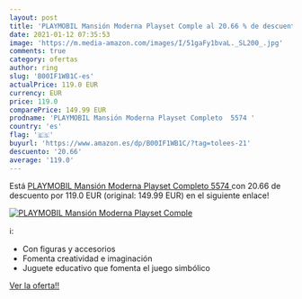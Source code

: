 ```yaml
---
layout: post
title: 'PLAYMOBIL Mansión Moderna Playset Comple al 20.66 % de descuento'
date: 2021-01-12 07:35:53
image: 'https://m.media-amazon.com/images/I/51gaFy1bvaL._SL200_.jpg'
comments: true
category: ofertas
author: ring
slug: 'B00IF1WB1C-es'
actualPrice: 119.0 EUR
currency: EUR
price: 119.0
comparePrice: 149.99 EUR
prodname: 'PLAYMOBIL Mansión Moderna Playset Completo  5574 '
country: 'es'
flag: '🇪🇸'
buyurl: 'https://www.amazon.es/dp/B00IF1WB1C/?tag=tolees-21'
descuento: '20.66'
average: '119.0'
---
```


Está [PLAYMOBIL Mansión Moderna Playset Completo  5574 ](https://www.amazon.es/dp/B00IF1WB1C/?tag=tolees-21) con 20.66 de descuento por 119.0 EUR (original: 149.99 EUR) en el siguiente enlace!

[![PLAYMOBIL Mansión Moderna Playset Comple](https://m.media-amazon.com/images/I/51gaFy1bvaL._SL200_.jpg)](https://www.amazon.es/dp/B00IF1WB1C/?tag=tolees-21)

ℹ️:

- Con figuras y accesorios
- Fomenta creatividad e imaginación
- Juguete educativo que fomenta el juego simbólico

[Ver la oferta!!](https://www.amazon.es/dp/B00IF1WB1C/?tag=tolees-21)
